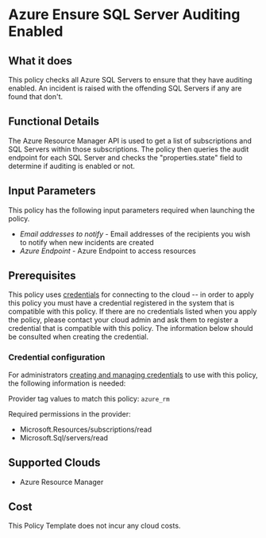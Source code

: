 # Azure Ensure SQL Server Auditing Enabled

## What it does

This policy checks all Azure SQL Servers to ensure that they have auditing enabled. An incident is raised with the offending SQL Servers if any are found that don't.

## Functional Details

The Azure Resource Manager API is used to get a list of subscriptions and SQL Servers within those subscriptions. The policy then queries the audit endpoint for each SQL Server and checks the "properties.state" field to determine if auditing is enabled or not.

## Input Parameters

This policy has the following input parameters required when launching the policy.

- *Email addresses to notify* - Email addresses of the recipients you wish to notify when new incidents are created
- *Azure Endpoint* - Azure Endpoint to access resources

## Prerequisites

This policy uses [credentials](https://docs.flexera.com/flexera/EN/Automation/ManagingCredentialsExternal.htm) for connecting to the cloud -- in order to apply this policy you must have a credential registered in the system that is compatible with this policy. If there are no credentials listed when you apply the policy, please contact your cloud admin and ask them to register a credential that is compatible with this policy. The information below should be consulted when creating the credential.

### Credential configuration

For administrators [creating and managing credentials](https://docs.flexera.com/flexera/EN/Automation/ManagingCredentialsExternal.htm) to use with this policy, the following information is needed:

Provider tag values to match this policy: `azure_rm`

Required permissions in the provider:

- Microsoft.Resources/subscriptions/read
- Microsoft.Sql/servers/read

## Supported Clouds

- Azure Resource Manager

## Cost

This Policy Template does not incur any cloud costs.
